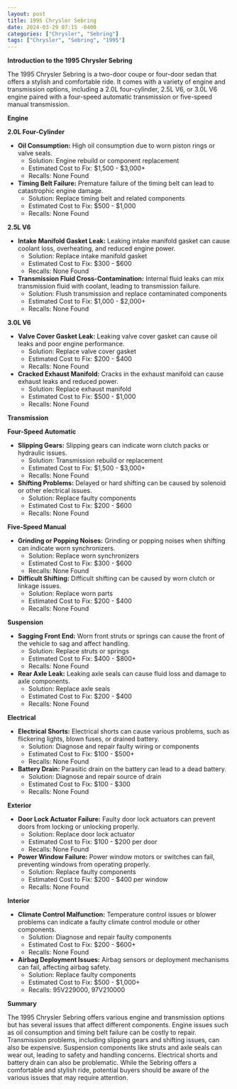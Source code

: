 ```yaml
---
layout: post
title: 1995 Chrysler Sebring
date: 2024-03-29 07:15 -0400
categories: ["Chrysler", "Sebring"]
tags: ["Chrysler", "Sebring", "1995"]
---
```

**Introduction to the 1995 Chrysler Sebring**

The 1995 Chrysler Sebring is a two-door coupe or four-door sedan that offers a stylish and comfortable ride. It comes with a variety of engine and transmission options, including a 2.0L four-cylinder, 2.5L V6, or 3.0L V6 engine paired with a four-speed automatic transmission or five-speed manual transmission.

**Engine**

**2.0L Four-Cylinder**
* **Oil Consumption:** High oil consumption due to worn piston rings or valve seals.
    * Solution: Engine rebuild or component replacement
    * Estimated Cost to Fix: $1,500 - $3,000+
    * Recalls: None Found
* **Timing Belt Failure:** Premature failure of the timing belt can lead to catastrophic engine damage.
    * Solution: Replace timing belt and related components
    * Estimated Cost to Fix: $500 - $1,000
    * Recalls: None Found

**2.5L V6**
* **Intake Manifold Gasket Leak:** Leaking intake manifold gasket can cause coolant loss, overheating, and reduced engine power.
    * Solution: Replace intake manifold gasket
    * Estimated Cost to Fix: $300 - $600
    * Recalls: None Found
* **Transmission Fluid Cross-Contamination:** Internal fluid leaks can mix transmission fluid with coolant, leading to transmission failure.
    * Solution: Flush transmission and replace contaminated components
    * Estimated Cost to Fix: $1,000 - $2,000+
    * Recalls: None Found

**3.0L V6**
* **Valve Cover Gasket Leak:** Leaking valve cover gasket can cause oil leaks and poor engine performance.
    * Solution: Replace valve cover gasket
    * Estimated Cost to Fix: $200 - $400
    * Recalls: None Found
* **Cracked Exhaust Manifold:** Cracks in the exhaust manifold can cause exhaust leaks and reduced power.
    * Solution: Replace exhaust manifold
    * Estimated Cost to Fix: $500 - $1,000
    * Recalls: None Found

**Transmission**

**Four-Speed Automatic**
* **Slipping Gears:** Slipping gears can indicate worn clutch packs or hydraulic issues.
    * Solution: Transmission rebuild or replacement
    * Estimated Cost to Fix: $1,500 - $3,000+
    * Recalls: None Found
* **Shifting Problems:** Delayed or hard shifting can be caused by solenoid or other electrical issues.
    * Solution: Replace faulty components
    * Estimated Cost to Fix: $200 - $600
    * Recalls: None Found

**Five-Speed Manual**
* **Grinding or Popping Noises:** Grinding or popping noises when shifting can indicate worn synchronizers.
    * Solution: Replace worn synchronizers
    * Estimated Cost to Fix: $300 - $600
    * Recalls: None Found
* **Difficult Shifting:** Difficult shifting can be caused by worn clutch or linkage issues.
    * Solution: Replace worn parts
    * Estimated Cost to Fix: $200 - $400
    * Recalls: None Found

**Suspension**
* **Sagging Front End:** Worn front struts or springs can cause the front of the vehicle to sag and affect handling.
    * Solution: Replace struts or springs
    * Estimated Cost to Fix: $400 - $800+
    * Recalls: None Found
* **Rear Axle Leak:** Leaking axle seals can cause fluid loss and damage to axle components.
    * Solution: Replace axle seals
    * Estimated Cost to Fix: $200 - $400
    * Recalls: None Found

**Electrical**
* **Electrical Shorts:** Electrical shorts can cause various problems, such as flickering lights, blown fuses, or drained battery.
    * Solution: Diagnose and repair faulty wiring or components
    * Estimated Cost to Fix: $100 - $500+
    * Recalls: None Found
* **Battery Drain:** Parasitic drain on the battery can lead to a dead battery.
    * Solution: Diagnose and repair source of drain
    * Estimated Cost to Fix: $100 - $300
    * Recalls: None Found

**Exterior**
* **Door Lock Actuator Failure:** Faulty door lock actuators can prevent doors from locking or unlocking properly.
    * Solution: Replace door lock actuator
    * Estimated Cost to Fix: $100 - $200 per door
    * Recalls: None Found
* **Power Window Failure:** Power window motors or switches can fail, preventing windows from operating properly.
    * Solution: Replace faulty components
    * Estimated Cost to Fix: $200 - $400 per window
    * Recalls: None Found

**Interior**
* **Climate Control Malfunction:** Temperature control issues or blower problems can indicate a faulty climate control module or other components.
    * Solution: Diagnose and repair faulty components
    * Estimated Cost to Fix: $200 - $600+
    * Recalls: None Found
* **Airbag Deployment Issues:** Airbag sensors or deployment mechanisms can fail, affecting airbag safety.
    * Solution: Replace faulty components
    * Estimated Cost to Fix: $500 - $1,000+
    * Recalls: 95V229000, 97V210000

**Summary**

The 1995 Chrysler Sebring offers various engine and transmission options but has several issues that affect different components. Engine issues such as oil consumption and timing belt failure can be costly to repair. Transmission problems, including slipping gears and shifting issues, can also be expensive. Suspension components like struts and axle seals can wear out, leading to safety and handling concerns. Electrical shorts and battery drain can also be problematic. While the Sebring offers a comfortable and stylish ride, potential buyers should be aware of the various issues that may require attention.
